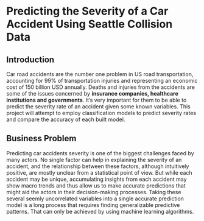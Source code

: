 # Predicting the Severity of a Car Accident Using Seattle Collision Data

## Introduction

Car road accidents are the number one problem in US road transportation, accounting for 99% of transportation injuries and representing an economic cost of 150 billion USD annually. Deaths and injuries from the accidents are some of the issues concerned by **insurance companies, healthcare institutions and governments**. It’s very important for them to be able to predict the severity rate of an accident given some known variables. This project will attempt to employ classification models to predict severity rates and compare the accuracy of each built model.

## Business Problem

Predicting car accidents severity is one of the biggest challenges faced by many actors. No single factor can help in explaining the severity of an accident, and the relationship between these factors, although intuitively positive, are mostly unclear from a statistical point of view. But while each accident may be unique, accumulating insights from each accident may show macro trends and thus allow us to make accurate predictions that might aid the actors in their decision-making processes. Taking these several seemly uncorrelated variables into a single accurate prediction model is a long process that requires finding generalizable predictive patterns. That can only be achieved by using machine learning algorithms.
